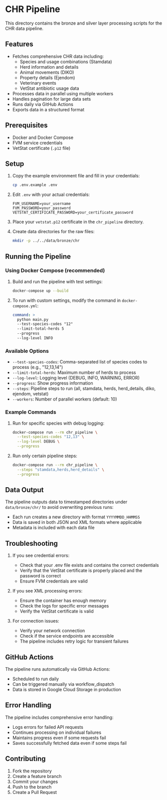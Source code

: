 # CHR Pipeline

This directory contains the bronze and silver layer processing scripts for the CHR data pipeline.

## Features

- Fetches comprehensive CHR data including:
  - Species and usage combinations (Stamdata)
  - Herd information and details
  - Animal movements (DIKO)
  - Property details (Ejendom)
  - Veterinary events
  - VetStat antibiotic usage data
- Processes data in parallel using multiple workers
- Handles pagination for large data sets
- Runs daily via GitHub Actions
- Exports data in a structured format

## Prerequisites

- Docker and Docker Compose
- FVM service credentials
- VetStat certificate (`.p12` file)

## Setup

1. Copy the example environment file and fill in your credentials:
   ```bash
   cp .env.example .env
   ```

2. Edit `.env` with your actual credentials:
   ```env
   FVM_USERNAME=your_username
   FVM_PASSWORD=your_password
   VETSTAT_CERTIFICATE_PASSWORD=your_certificate_password
   ```

3. Place your `vetstat.p12` certificate in the `chr_pipeline` directory.

4. Create data directories for the raw files:
   ```bash
   mkdir -p ../../data/bronze/chr
   ```

## Running the Pipeline

### Using Docker Compose (recommended)

1. Build and run the pipeline with test settings:
   ```bash
   docker-compose up --build
   ```

2. To run with custom settings, modify the command in `docker-compose.yml`:
   ```yaml
   command: >
     python main.py
     --test-species-codes "12"
     --limit-total-herds 5
     --progress
     --log-level INFO
   ```

### Available Options

- `--test-species-codes`: Comma-separated list of species codes to process (e.g., "12,13,14")
- `--limit-total-herds`: Maximum number of herds to process
- `--log-level`: Logging level (DEBUG, INFO, WARNING, ERROR)
- `--progress`: Show progress information
- `--steps`: Pipeline steps to run (all, stamdata, herds, herd_details, diko, ejendom, vetstat)
- `--workers`: Number of parallel workers (default: 10)

### Example Commands

1. Run for specific species with debug logging:
   ```bash
   docker-compose run --rm chr_pipeline \
     --test-species-codes "12,13" \
     --log-level DEBUG \
     --progress
   ```

2. Run only certain pipeline steps:
   ```bash
   docker-compose run --rm chr_pipeline \
     --steps "stamdata,herds,herd_details" \
     --progress
   ```

## Data Output

The pipeline outputs data to timestamped directories under `data/bronze/chr/` to avoid overwriting previous runs:
- Each run creates a new directory with format `YYYYMMDD_HHMMSS`
- Data is saved in both JSON and XML formats where applicable
- Metadata is included with each data file

## Troubleshooting

1. If you see credential errors:
   - Check that your .env file exists and contains the correct credentials
   - Verify that the VetStat certificate is properly placed and the password is correct
   - Ensure FVM credentials are valid

2. If you see XML processing errors:
   - Ensure the container has enough memory
   - Check the logs for specific error messages
   - Verify the VetStat certificate is valid

3. For connection issues:
   - Verify your network connection
   - Check if the service endpoints are accessible
   - The pipeline includes retry logic for transient failures

## GitHub Actions

The pipeline runs automatically via GitHub Actions:
- Scheduled to run daily
- Can be triggered manually via workflow_dispatch
- Data is stored in Google Cloud Storage in production

## Error Handling

The pipeline includes comprehensive error handling:
- Logs errors for failed API requests
- Continues processing on individual failures
- Maintains progress even if some requests fail
- Saves successfully fetched data even if some steps fail

## Contributing

1. Fork the repository
2. Create a feature branch
3. Commit your changes
4. Push to the branch
5. Create a Pull Request
